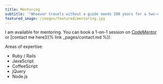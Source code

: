 ```yaml
---
title: Mentoring
subtitle: '"Whoever travels without a guide needs 200 years for a two-day journey." — Rumi'
featured_image: /images/featured/mentoring.jpg
---
```

I am available for mentoring.
You can book a 1-on-1 session on [CodeMentor](https://www.codementor.io/panda_whisperer)
or [contact me here]({% link _pages/contact.md %}).

<div style="float: right;">
  <script data-codementor="panda_whisperer" data-style="badge" data-theme="dark"
          src="https://cdn.codementor.io/assets/badge.js"></script>
</div>

Areas of expertise:

* Ruby / Rails
* JavaScript
* CoffeeScript
* jQuery
* Node.js
